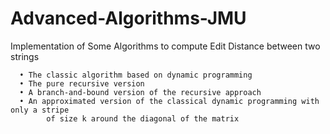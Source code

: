 # Advanced-Algorithms-JMU
Implementation of Some Algorithms to compute Edit Distance between two strings


      • The classic algorithm based on dynamic programming 
      • The pure recursive version 
      • A branch-and-bound version of the recursive approach 
      • An approximated version of the classical dynamic programming with only a stripe 
            of size k around the diagonal of the matrix
